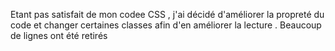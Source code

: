 Etant pas satisfait de mon codee CSS , j'ai décidé d'améliorer la propreté du code et changer certaines classes afin d'en améliorer la lecture . Beaucoup de lignes ont été retirés 

